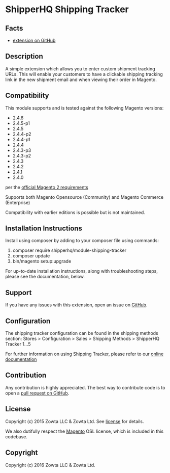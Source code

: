 # ShipperHQ Shipping Tracker

Facts
-----
- [extension on GitHub](https://github.com/shipperhq/module-shipping-tracker)

Description
-----------

A simple extension which allows you to enter custom shipment tracking URLs. This will enable your customers to have a clickable shipping tracking link in the new shipment email and when viewing their order in Magento.

Compatibility
-------------
This module supports and is tested against the following Magento versions:

* 2.4.6
* 2.4.5-p1
* 2.4.5
* 2.4.4-p2
* 2.4.4-p1
* 2.4.4
* 2.4.3-p3
* 2.4.3-p2
* 2.4.3
* 2.4.2
* 2.4.1
* 2.4.0

per the [official Magento 2 requirements](https://experienceleague.adobe.com/docs/commerce-operations/installation-guide/system-requirements.html)

Supports both Magento Opensource (Community) and Magento Commerce (Enterprise)

Compatibility with earlier editions is possible but is not maintained.

Installation Instructions
-------------------------
Install using composer by adding to your composer file using commands:

1. composer require shipperhq/module-shipping-tracker
2. composer update
3. bin/magento setup:upgrade

For up-to-date installation instructions, along with troubleshooting steps, please see the documentation, below.

Support
-------
If you have any issues with this extension, open an issue on [GitHub](https://github.com/shipperhq/module-shipping-tracker/issues).

Configuration
-------------
The shipping tracker configuration can be found in the shipping methods section: Stores > Configuration > Sales > Shipping Methods > ShipperHQ Tracker 1...5

For further information on using Shipping Tracker, please refer to our [online documentation](http://support.webshopapps.com/shippingtracker)

Contribution
------------
Any contribution is highly appreciated. The best way to contribute code is to open a [pull request on GitHub](https://help.github.com/articles/using-pull-requests).

License
-------
Copyright (c) 2015 Zowta LLC & Zowta Ltd. See [license] for details.

We also dutifully respect the [Magento] OSL license, which is included in this codebase.


[license]: LICENSE.txt
[magento]: https://github.com/magento/magento2/blob/2.4-develop/LICENSE.txt

Copyright
---------
Copyright (c) 2016 Zowta LLC & Zowta Ltd.

